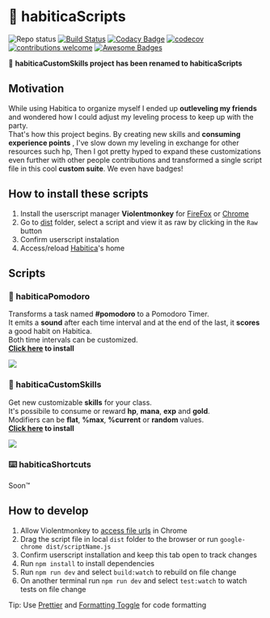 # :file_folder: habiticaScripts

![Repo status](https://www.repostatus.org/badges/latest/active.svg)
[![Build Status](https://travis-ci.com/Markkop/habiticaScripts.svg?branch=master)](https://travis-ci.com/Markkop/habiticaScripts)
[![Codacy Badge](https://api.codacy.com/project/badge/Grade/1d211bd40a704168a38fd73bea1eb535)](https://www.codacy.com/manual/Markkop/habiticaScripts?utm_source=github.com&utm_medium=referral&utm_content=Markkop/habiticaScripts&utm_campaign=Badge_Grade)
[![codecov](https://codecov.io/gh/Markkop/habiticaScripts/branch/master/graph/badge.svg)](https://codecov.io/gh/Markkop/habiticaScripts)
[![contributions welcome](https://img.shields.io/badge/contributions-welcome-brightgreen.svg?style=flat)](https://github.com/Markkop/habiticaScripts/issues)
[![Awesome Badges](https://img.shields.io/badge/badges-awesome-green.svg)](https://github.com/Naereen/badges)

:rocket: **habiticaCustomSkills project has been renamed to habiticaScripts**

## Motivation

While using Habitica to organize myself I ended up **outleveling my friends** and wondered how I could adjust my leveling process to keep up with the party.  
That's how this project begins. By creating new skills and **consuming experience points** , I've slow down my leveling in exchange for other resources such hp, Then I got pretty hyped to expand these customizations even further with other people contributions and transformed a single script file in this cool **custom suite**. We even have badges!

## How to install these scripts

1.  Install the userscript manager **Violentmonkey** for [FireFox](https://addons.mozilla.org/en-US/firefox/addon/violentmonkey/) or [Chrome](https://chrome.google.com/webstore/detail/violentmonkey/jinjaccalgkegednnccohejagnlnfdag?hl=en)
2.  Go to [dist](https://github.com/Markkop/habiticaScripts/tree/master/dist) folder, select a script and view it as raw by clicking in the `Raw` button
3.  Confirm userscript instalation
4.  Access/reload [Habitica](https://habitica.com/)'s home

## Scripts

### 🍅 habiticaPomodoro

Transforms a task named **#pomodoro** to a Pomodoro Timer.\
It emits a **sound** after each time interval and at the end of the last, it **scores** a good habit on Habitica.\
Both time intervals can be customized.\
**[Click here](https://github.com/Markkop/habiticaScripts/raw/master/dist/habiticaPomodoro.user.js) to install**

<img src="https://i.imgur.com/73GEP1U.gif"/>

### 🔮 habiticaCustomSkills

Get new customizable **skills** for your class.\
It's possibile to consume or reward **hp**, **mana**, **exp** and **gold**.\
Modifiers can be **flat**, **%max**, **%current** or **random** values.\
**[Click here](https://github.com/Markkop/habiticaScripts/raw/master/dist/habiticaCustomSkills.user.js) to install**

<img src="https://i.imgur.com/HMcUVEq.png"/>

### ⌨️ habiticaShortcuts

Soon™️

## How to develop

1.  Allow Violentmonkey to [access file urls](https://violentmonkey.github.io/posts/how-to-edit-scripts-with-your-favorite-editor/#install-a-local-script) in Chrome
2.  Drag the script file in local `dist` folder to the browser or run `google-chrome dist/scriptName.js`
3.  Confirm userscript installation and keep this tab open to track changes
4.  Run `npm install` to install dependencies
5.  Run `npm run dev` and select `build:watch` to rebuild on file change
6.  On another terminal run `npm run dev` and select `test:watch` to watch tests on file change

Tip: Use [Prettier](https://marketplace.visualstudio.com/items?itemName=esbenp.prettier-vscode) and [Formatting Toggle](https://marketplace.visualstudio.com/items?itemName=tombonnike.vscode-status-bar-format-toggle) for code formatting
